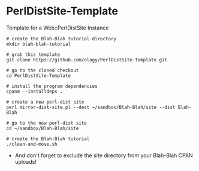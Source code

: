 # PerlDistSite-Template
Template for a Web::PerlDistSite Instance

    # create the Blah-Blah tutorial directory
    mkdir blah-blah-tutorial

    # grab this template
    git clone https://github.com/ology/PerlDistSite-Template.git

    # go to the cloned checkout
    cd PerlDistSite-Template

    # install the program dependencies
    cpanm --installdeps .

    # create a new perl-dist site
    perl mirror-dist-site.pl --dest ~/sandbox/Blah-Blah/site --dist Blah-Blah

    # go to the new perl-dist site
    cd ~/sandbox/Blah-Blah/site

    # create the Blah-Blah tutorial
    ./clean-and-move.sh

* And don't forget to exclude the site directory from your Blah-Blah CPAN uploads!
